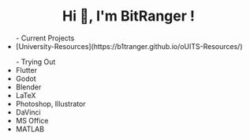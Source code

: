 <h1 align="center">Hi 👋, I'm BitRanger !</h1>

<ul>
- Current Projects
 <li>[University-Resources](https://b1tranger.github.io/oUITS-Resources/)</li>
</ul>

<ul>
- Trying Out
<li>Flutter</li>
<li>Godot</li>
<li>Blender</li>
<li>LaTeX</li>
<li>Photoshop, Illustrator</li>
<li>DaVinci</li>
<li>MS Office</li>
<li>MATLAB</li>
<!-- <li></li> -->
</ul>


